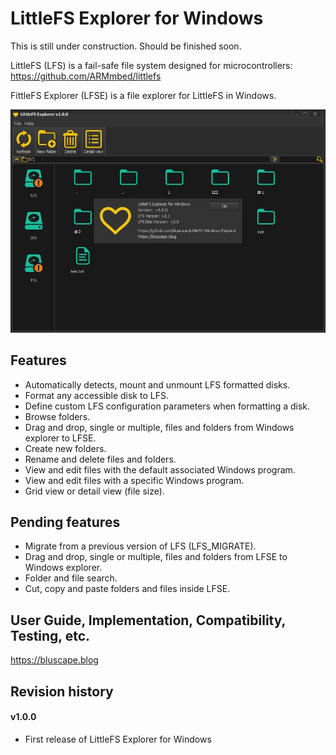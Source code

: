 # LittleFS Explorer for Windows

This is still under construction. Should be finished soon.

LittleFS (LFS) is a fail-safe file system designed for microcontrollers: https://github.com/ARMmbed/littlefs

FittleFS Explorer (LFSE) is a file explorer for LittleFS in Windows. 

![GitHub Logo](/images/ExplorerWAbout.jpg)

## Features
* Automatically detects, mount and unmount LFS formatted disks.
* Format any accessible disk to LFS.
* Define custom LFS configuration parameters when formatting a disk.
* Browse folders.
* Drag and drop, single or multiple, files and folders from Windows explorer to LFSE.
* Create new folders.
* Rename and delete files and folders.
* View and edit files with the default associated Windows program.
* View and edit files with a specific Windows program.
* Grid view or detail view (file size).

## Pending features
* Migrate from a previous version of LFS (LFS_MIGRATE). 
* Drag and drop, single or multiple, files and folders from LFSE to Windows explorer. 
* Folder and file search.
* Cut, copy and paste folders and files inside LFSE.

## User Guide, Implementation, Compatibility, Testing, etc.
https://bluscape.blog

## Revision history

#### v1.0.0
* First release of LittleFS Explorer for Windows
